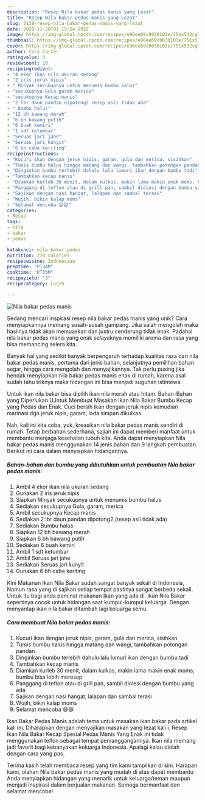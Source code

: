 ```yaml
---
description: "Resep Nila bakar pedas manis yang Lezat"
title: "Resep Nila bakar pedas manis yang Lezat"
slug: 2138-resep-nila-bakar-pedas-manis-yang-lezat
date: 2020-11-28T01:15:54.992Z
image: https://img-global.cpcdn.com/recipes/e96ee69c0030103e/751x532cq70/nila-bakar-pedas-manis-foto-resep-utama.jpg
thumbnail: https://img-global.cpcdn.com/recipes/e96ee69c0030103e/751x532cq70/nila-bakar-pedas-manis-foto-resep-utama.jpg
cover: https://img-global.cpcdn.com/recipes/e96ee69c0030103e/751x532cq70/nila-bakar-pedas-manis-foto-resep-utama.jpg
author: Cory Carter
ratingvalue: 3
reviewcount: 10
recipeingredient:
- "4 ekor ikan nila ukuran sedang"
- "2 iris jeruk nipis"
- " Minyak secukupnya untuk menumis bumbu halus"
- "secukupnya Gula garam merica"
- "secukupnya Kecap manis"
- "2 lbr daun pandan dipotong2 resep asli tidak ada"
- " Bumbu halus"
- "12 bh bawang merah"
- "6 bh bawang putih"
- "6 buah kemiri"
- "1 sdt ketumbar"
- "Seruas jari jahe"
- "Seruas jari kunyit"
- "6 bh cabe keriting"
recipeinstructions:
- "Kucuri ikan dengan jeruk nipis, garam, gula dan merica, sisihkan"
- "Tumis bumbu halus hingga matang dan wangi, tambahkan potongan pandan"
- "Dinginkan bumbu terlebih dahulu lalu lumuri ikan dengan bumbu tadi"
- "Tambahkan kecap manis"
- "Diamkan kurleb 30 menit, dalam kulkas, makin lama makin enak moms, bumbu bisa lebih meresap"
- "Panggang di teflon atau di grill pan, sambil diolesi dengan bumbu yang ada"
- "Sajikan dengan nasi hangat, lalapan dan sambal terasi"
- "Wuiih, bikin kalap moms"
- "Selamat mencoba 😄😄"
categories:
- Resep
tags:
- nila
- bakar
- pedas

katakunci: nila bakar pedas 
nutrition: 278 calories
recipecuisine: Indonesian
preptime: "PT34M"
cooktime: "PT35M"
recipeyield: "3"
recipecategory: Lunch

---
```



![Nila bakar pedas manis](https://img-global.cpcdn.com/recipes/e96ee69c0030103e/751x532cq70/nila-bakar-pedas-manis-foto-resep-utama.jpg)

Sedang mencari inspirasi resep nila bakar pedas manis yang unik? Cara menyiapkannya memang susah-susah gampang. Jika salah mengolah maka hasilnya tidak akan memuaskan dan justru cenderung tidak enak. Padahal nila bakar pedas manis yang enak selayaknya memiliki aroma dan rasa yang bisa memancing selera kita.

Banyak hal yang sedikit banyak berpengaruh terhadap kualitas rasa dari nila bakar pedas manis, pertama dari jenis bahan, selanjutnya pemilihan bahan segar, hingga cara mengolah dan menyajikannya. Tak perlu pusing jika hendak menyiapkan nila bakar pedas manis enak di rumah, karena asal sudah tahu triknya maka hidangan ini bisa menjadi suguhan istimewa.

Untuk ikan nila bakar bisa dipilih ikan nila merah atau hitam. Bahan-Bahan yang Diperlukan UJntuk Membuat Masakan Ikan Nila Bakar Bumbu Kecap yang Pedas dan Enak. Cuci bersih ikan dengan jeruk nipis kemudian marinasi dgn jeruk nipis, garam, lada simpan dikulkas.


Nah, kali ini kita coba, yuk, kreasikan nila bakar pedas manis sendiri di rumah. Tetap berbahan sederhana, sajian ini dapat memberi manfaat untuk membantu menjaga kesehatan tubuh kita. Anda dapat menyiapkan Nila bakar pedas manis menggunakan 14 jenis bahan dan 9 langkah pembuatan. Berikut ini cara dalam menyiapkan hidangannya.

<!--inarticleads1-->

##### Bahan-bahan dan bumbu yang dibutuhkan untuk pembuatan Nila bakar pedas manis:

1. Ambil 4 ekor ikan nila ukuran sedang
1. Gunakan 2 iris jeruk nipis
1. Siapkan  Minyak secukupnya untuk menumis bumbu halus
1. Sediakan secukupnya Gula, garam, merica
1. Ambil secukupnya Kecap manis
1. Sediakan 2 lbr daun pandan dipotong2 (resep asli tidak ada)
1. Sediakan  Bumbu halus
1. Siapkan 12 bh bawang merah
1. Siapkan 6 bh bawang putih
1. Sediakan 6 buah kemiri
1. Ambil 1 sdt ketumbar
1. Ambil Seruas jari jahe
1. Sediakan Seruas jari kunyit
1. Gunakan 6 bh cabe keriting


Kini Makanan Ikan Nila Bakar sudah sangat banyak sekali di Indonesia, Namun rasa yang di sajikan setiap tempat pastinya sangat berbeda sekali. Untuk itu bagi anda peminat makanan Ikan yang ada di. Ikan Nila Bakar sepertinya cocok untuk hidangan saat kumpul-kumpul keluarga. Dengan menyantap ikan nila bakar ditambah lagi keluarga semu. 

<!--inarticleads2-->

##### Cara membuat Nila bakar pedas manis:

1. Kucuri ikan dengan jeruk nipis, garam, gula dan merica, sisihkan
1. Tumis bumbu halus hingga matang dan wangi, tambahkan potongan pandan
1. Dinginkan bumbu terlebih dahulu lalu lumuri ikan dengan bumbu tadi
1. Tambahkan kecap manis
1. Diamkan kurleb 30 menit, dalam kulkas, makin lama makin enak moms, bumbu bisa lebih meresap
1. Panggang di teflon atau di grill pan, sambil diolesi dengan bumbu yang ada
1. Sajikan dengan nasi hangat, lalapan dan sambal terasi
1. Wuiih, bikin kalap moms
1. Selamat mencoba 😄😄


Ikan Bakar Pedas Manis adalah tema untuk masakan ikan bakar pada artikel kali ini. Diharapkan dengan menyajikan masakan yang lezat kali i. Resep Ikan Nila Bakar Kecap Spesial Pedas Manis Yang Enak ini tidak menggunakan teflon sebagai tempat pemanggangannya. Ikan nila memang jadi favorit bagi kebanyakan keluarga Indonesia. Apalagi kalau diolah dengan cara yang pas. 

Terima kasih telah membaca resep yang tim kami tampilkan di sini. Harapan kami, olahan Nila bakar pedas manis yang mudah di atas dapat membantu Anda menyiapkan hidangan yang menarik untuk keluarga/teman maupun menjadi inspirasi dalam berjualan makanan. Semoga bermanfaat dan selamat mencoba!
